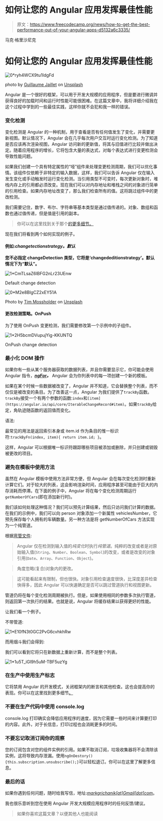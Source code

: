 # 如何让您的 Angular 应用发挥最佳性能

> 原文：<https://www.freecodecamp.org/news/how-to-get-the-best-performance-out-of-your-angular-apps-d5132a6c3335/>

马克·格里沙尼克

# 如何让您的 Angular 应用发挥最佳性能

![0*ryh4WCX9tu1IdgFd](img/543acf63347536ae5c289769d248367c.png)

photo by [Guillaume Jaillet](https://unsplash.com/@i_am_g?utm_source=medium&utm_medium=referral) on [Unsplash](https://unsplash.com?utm_source=medium&utm_medium=referral)

Angular 是一个很好的框架，可以用于开发大规模的应用程序，但是要进行微调并获得良好的加载时间和运行时性能可能很困难。在这篇文章中，我将详细介绍我在这个过程中学到的一些最佳实践，这样你就不会犯和我一样的错误。

### 变化检测

变化检测是 Angular 的一种机制，用于查看是否有任何值发生了变化，并需要更新视图。默认情况下，Angular 会在几乎每次用户交互时运行变化检测。为了知道是否应该再次渲染视图，Angular 访问新的更新值，将其与旧值进行比较并做出决定。随着应用程序的增长，它将包含大量的表达式，对每个表达式进行变更检测会导致性能问题。

如果我们创建一个具有特定属性的“哑”组件来处理变更检测周期，我们可以优化事情。该组件仅依赖于非特定的输入数据，这样，我们可以告诉 Angular 仅在输入发生变化或手动触发时运行变化检测。当引用类型不可变时，每次更新对象时，堆栈内存上的引用都必须改变。现在我们可以对内存地址和堆栈之间的对象进行简单的引用检查。如果内存地址改变了，那么我们检查所有的值。这将跳过组件中的更改检测。

我们需要记住，数字、布尔、字符串等基本类型是通过值传递的。对象、数组和函数也通过值传递，但是值是引用的副本。

> 你可以在这里找到关于那个[的更多细节。](https://codeburst.io/explaining-value-vs-reference-in-javascript-647a975e12a0)

现在我们将看到两个如何实现的例子。

#### 例如:*changetectionstrategy。默认*

**您不必指定 changeDetection 类型，它将是‘changededitionstrategy’。默认情况下为“默认”。**

![1*CmTLsaZ6lBFG2nLr23UEnw](img/ca1fa994a12ee54d4d42171db21325e9.png)

Default change detection

![0*M2e8BlgCZ2xEY51A](img/a54b135113d0c81dde42990128ad385e.png)

Photo by [Tim Mossholder](https://unsplash.com/@timmossholder?utm_source=medium&utm_medium=referral) on [Unsplash](https://unsplash.com?utm_source=medium&utm_medium=referral)

#### 更改检测策略。OnPush

为了使用 OnPush 变更检测，我们需要修改第一个示例中的子组件。

![1*2H5bcmDVupujYig-KKUNTQ](img/6e14a0880b745f8099b8c85323c23031.png)

OnPush change detection

### 最小化 DOM 操作

如果你有一些从某个服务器获取的数据列表，并且你需要显示它，你可能会使用 Angular 指令，[***ngFor***](https://angular.io/api/common/NgForOf)***。*** Angular 会为你列表中的每一项创建一个新的模板。

如果在某个时候一些数据被改变了，Angular 并不知道，它会替换整个列表，而不仅仅是被改变的条目。为了改善这一点，Angular 为我们提供了`trackBy`函数。`trackBy`接受一个有两个参数的函数:`index`和`[item](https://angular.io/api/core/IterableChangeRecord#item)`。如果`trackBy`给定，角轨迹随函数的返回值而变化。

语法:

最常见的用法是返回索引本身或 item.id 作为条目的惟一标识符:`trackByFn(index, item){ return item.id; }`。

这样，Angular 可以根据唯一标识符跟踪哪些项目被添加或删除，并只创建或销毁被更改的项目。

### 避免在模板中使用方法

虽然在 Angular 模板中使用方法非常方便，但 Angular 会在每次变化检测时重新计算它们。对于较大的列表，这会影响渲染时间，应用程序甚至可能由于巨大的内存消耗而停滞。在下面的例子中，Angular 将在每个变化检测周期运行`getNumberOfCars`(即在添加新行时)。

我们该如何处理这种情况？我们可以预先计算结果，然后只访问我们计算的数据。在我们的示例中，我们可以向 person 对象添加一个新属性 vehiclesNumber，它预先保存每个人拥有的车辆数量。另一种方法是将 getNumberOfCars 方法实现为一个纯管道。

根据[弯管文件](https://angular.io/guide/pipes):

> Angular 仅在检测到输入值的*纯变化*时执行*纯管道*。纯粹的改变或者是对原始输入值(`String`、`Number`、`Boolean`、`Symbol`)的改变，或者是改变的对象引用(`Date`、`Array`、`Function`、`Object`)。

> 角度忽略(复合)对象内的更改。

> 这可能看起来有限制，但也很快。对象引用检查速度很快，比深度差异检查快得多，因此 Angular 可以快速确定是否可以跳过管道执行和视图更新。

管道仍将在每个变化检测周期被执行。但是，如果使用相同的参数多次执行管道，则返回第一次执行的结果。也就是说，Angular 将缓存结果以获得更好的性能。

让我们看一个例子。

不带管道:

![1*E10fN3t0GC2PvG6cvhkhRw](img/d980fac3f8a70e6eabca11eda83b4614.png)

而用烟斗我们会得到:

我们可以看到它将只在新数据上重新计算，而不是整个列表。

![1*1u5T_iGl9h5uM-TBF5uzYg](img/be044c98543d0fe32631528381cc79a8.png)

### 在生产中使用生产标志

它将禁用 Angular 的开发模式，关闭框架内的断言和其他检查。这也会提高你的表现。你可以在这里找到更多细节[。](https://angular.io/api/core/enableProdMode)

### 不要在生产代码中使用 console.log

console.log 打印确实会降低应用程序的速度，因为它需要一些时间来计算要打印的内容。此外，对于长信息，打印过程也会消耗更多的时间。

### 不要忘记取消订阅你的观察

您的订阅包含对您的组件实例的引用。如果不取消订阅，垃圾收集器将不会清除该实例，这将导致内存泄漏。使用`ngOnDestory(){this.subscription.unsubscribe();}`可以轻松退订。你可以在这里了解更多信息。

### 最后的话

如果你遇到任何问题，随时给我写信，地址:[*markgrichanik[at]Gmail[dot]com*](mailto:markgrichanik@gmail.com)。

我也很乐意听到您在使用 Angular 开发大规模应用程序时的任何反馈/建议。

> 如果你喜欢这篇文章？以便其他人也能阅读